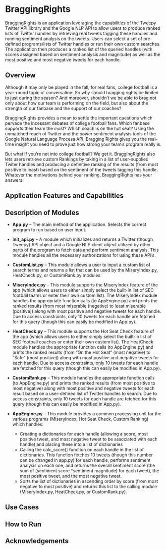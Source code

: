 # BraggingRights
BraggingRights is an application leveraging the capabilities of the Tweepy Twitter API library and the Google NLP API to allow users to produce ranked lists of Twitter handles by retrieving real tweets tagging these handles and running sentiment analysis on the tweets. Users can select a set of pre-defined programs/lists of Twitter handles or run their own custom searches. The application then produces a ranked list of the queried handles (with scores assigned based on sentiment analysis and magnitude) as well as the most positive and most negative tweets for each handle.

## Overview
Although it may only be played in the fall, for real fans, college football is a year-round topic of conversation. So why should bragging rights be limited to just during the season? And moreover, shouldn’t we be able to brag not only about how our team is performing on the field, but also about the strength of our fanbase and the support of our coaches?

BraggingRights provides a mean to settle the important questions which pervade the incessant debates of college football fans. Which fanbase supports their team the most? Which coach is on the hot seat? Using the unmatched reach of Twitter and the power sentiment analysis tools of the Google Natural Language Process API, Bragging Rights gives you the real-time insight you need to prove just how strong your team’s program really is.

But what if you’re not into college football? We get it. BraggingRights also lets users retrieve custom Rankings by taking in a list of user-supplied Twiter handles and producing a definitive ranking of the results (from most positive to least) based on the sentiment of the tweets tagging this handle. Whatever the motivations behind your ranking, BraggingRights has your answers.

## Application Features and Capabilities

## Description of Modules
* **App.py** – The main method of the application. Selects the correct program to run based on user input.

*	**Init_api.py** – A module which initializes and returns a Twitter (though Tweepy) API object and a Google NLP client object utilized by other parts of the program to fetch data and perform sentiment analysis. This module handles all the necessary authorizations for using these API’s.

*	**CustomList.py** – This module allows a user to input a custom list of search terms and returns a list that can be used by the MiseryIndex.py, HeatCheck.py, or CustomRank.py modules. 

*	**MiseryIndex.py** – This module supports the MiseryIndex feature of the app (which allows users to either simply select the built-in list of SEC football teams or enter their own custom list). The MiseryIndex module handles the appropriate function calls (to AppEngine.py) and prints the ranked results (from most miserable (negative) to least miserable (positive)) along with most positive and negative tweets for each handle. Due to access constraints, only 10 tweets for each handle are fetched for this query (though this can easily be modified in App.py).

*	**HeatCheck.py** – This module supports the Hot Seat Check feature of the app (which allows users to either simply select the built-in list of SEC football coaches or enter their own custom list). The HeatCheck module handles the appropriate function calls (to AppEngine.py) and prints the ranked results (from “On the Hot Seat” (most negative) to “Safe” (most positive)) along with most positive and negative tweets for each handle. Due to access constraints, only 10 tweets for each handle are fetched for this query (though this can easily be modified in App.py).

* **CustomRank.py** – This module handles the appropriate function calls (to AppEngine.py) and prints the ranked results (from most positive to most negative) along with most positive and negative tweets for each result based on a user-defined list of Twitter handles to search. Due to access constraints, only 10 tweets for each handle are fetched for this query (though this can easily be modified in App.py).

* **AppEngine.py** – This module provides a common processing unit for the various programs (MiseryIndex, Hot Seat Check, Custom Ranking) which handles:
  * Creating a dictionaries for each handle (allowing a score, most positive tweet, and most negative tweet to be associated with each handle) and placing these into a list of dictionaries
  * Calling the calc_score() function on each handle in the list of dictionaries. This function fetches 10 tweets (though this number can be changed in app.py) for each handle, performs sentiment analysis on each one, and returns the overall sentiment score (the sum of (sentiment score *sentiment magnitude) for each tweet), the most positive tweet, and the most negative tweet. 
  * Sorts the list of dictionaries in ascending order by score (from most negative to most positive) and returns this list to the calling module (MiseryIndex.py, HeatCheck.py, or CustomRank.py). 

## Use Cases

## How to Run

## Acknowledgements
